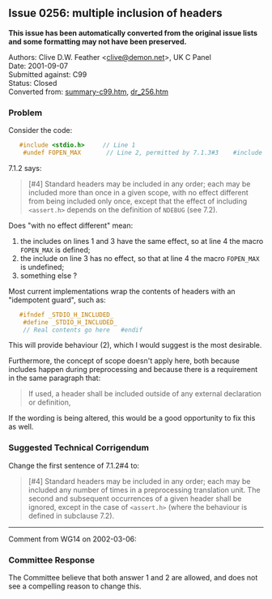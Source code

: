 ## Issue 0256: multiple inclusion of headers

**This issue has been automatically converted from the original issue lists and some formatting may not have been preserved.**

Authors: Clive D.W. Feather \<clive@demon.net\>, UK C Panel  
Date: 2001-09-07  
Submitted against: C99  
Status: Closed  
Converted from: [summary-c99.htm](https://www.open-std.org/jtc1/sc22/wg14/www/docs/summary-c99.htm), [dr_256.htm](https://www.open-std.org/jtc1/sc22/wg14/www/docs/dr_256.htm)

### Problem

Consider the code:

```c
   #include <stdio.h>     // Line 1
    #undef FOPEN_MAX       // Line 2, permitted by 7.1.3#3    #include <stdio.h>     // Line 3    #ifdef FOPEN_MAX       // Line 4
```

7.1.2 says:

> \[#4] Standard headers may be included in any order; each may be included more
> than once in a given scope, with no effect different from being included only
> once, except that the effect of including `<assert.h>` depends on the definition
> of `NDEBUG` (see 7.2).

Does "with no effect different" mean:

1. the includes on lines 1 and 3 have the same effect, so at line 4 the macro `FOPEN_MAX` is defined;
2. the include on line 3 has no effect, so that at line 4 the macro `FOPEN_MAX` is undefined;
3. something else ?

Most current implementations wrap the contents of headers with an "idempotent
guard", such as:

```c
   #ifndef _STDIO_H_INCLUDED_
    #define _STDIO_H_INCLUDED_
    // Real contents go here   #endif
```

This will provide behaviour (2), which I would suggest is the most desirable.

Furthermore, the concept of scope doesn't apply here, both because includes
happen during preprocessing and because there is a requirement in the same
paragraph that:

> If used, a header shall be included outside of any external declaration or
> definition,

If the wording is being altered, this would be a good opportunity to fix this as
well.

### Suggested Technical Corrigendum

Change the first sentence of 7.1.2#4 to:

> \[#4] Standard headers may be included in any order; each may be included any
> number of times in a preprocessing translation unit. The second and subsequent
> occurrences of a given header shall be ignored, except in the case of
> `<assert.h>` (where the behaviour is defined in subclause 7.2).

---

Comment from WG14 on 2002-03-06:

### Committee Response

The Committee believe that both answer 1 and 2 are allowed, and does not see a
compelling reason to change this.
